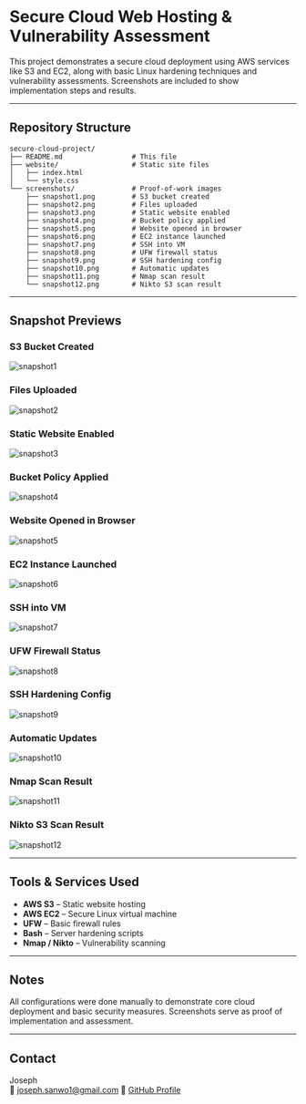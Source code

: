 
#  Secure Cloud Web Hosting & Vulnerability Assessment

This project demonstrates a secure cloud deployment using AWS services like S3 and EC2, along with basic Linux hardening techniques and vulnerability assessments. Screenshots are included to show implementation steps and results.

---

##  Repository Structure

```
secure-cloud-project/
├── README.md                 # This file
├── website/                  # Static site files
│   ├── index.html
│   └── style.css
└── screenshots/              # Proof-of-work images
    ├── snapshot1.png         # S3 bucket created
    ├── snapshot2.png         # Files uploaded
    ├── snapshot3.png         # Static website enabled
    ├── snapshot4.png         # Bucket policy applied
    ├── snapshot5.png         # Website opened in browser
    ├── snapshot6.png         # EC2 instance launched
    ├── snapshot7.png         # SSH into VM
    ├── snapshot8.png         # UFW firewall status
    ├── snapshot9.png         # SSH hardening config
    ├── snapshot10.png        # Automatic updates
    ├── snapshot11.png        # Nmap scan result
    └── snapshot12.png        # Nikto S3 scan result
```

---

##  Snapshot Previews

###  S3 Bucket Created
![snapshot1](screenshots/snapshot1.PNG)

###  Files Uploaded
![snapshot2](screenshots/snapshot2.PNG)

###  Static Website Enabled
![snapshot3](screenshots/snapshot3.PNG)

###  Bucket Policy Applied
![snapshot4](screenshots/snapshot4.PNG)

###  Website Opened in Browser
![snapshot5](screenshots/snapshot5.PNG)

###  EC2 Instance Launched
![snapshot6](screenshots/snapshot6.PNG)

###  SSH into VM
![snapshot7](screenshots/snapshot7.PNG)

###  UFW Firewall Status
![snapshot8](screenshots/snapshot8.PNG)

###  SSH Hardening Config
![snapshot9](screenshots/snapshot9.PNG)

###  Automatic Updates
![snapshot10](screenshots/snapshot10.PNG)

###  Nmap Scan Result
![snapshot11](screenshots/snapshot11.PNG)

###  Nikto S3 Scan Result
![snapshot12](screenshots/snapshot12.PNG)

---

##  Tools & Services Used

- **AWS S3** – Static website hosting
- **AWS EC2** – Secure Linux virtual machine
- **UFW** – Basic firewall rules
- **Bash** – Server hardening scripts
- **Nmap / Nikto** – Vulnerability scanning

---

##  Notes

All configurations were done manually to demonstrate core cloud deployment and basic security measures. Screenshots serve as proof of implementation and assessment.

---

##  Contact

Joseph  
📧 joseph.sanwo1@gmail.com 
🔗 [GitHub Profile](https://github.com/jsanwo85)
